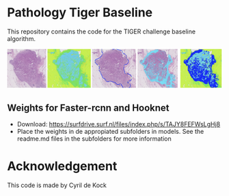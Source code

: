 # Pathology Tiger Baseline

This repository contains the code for the TIGER challenge baseline algorithm.

![alt text](./pipeline.png)


## Weights for Faster-rcnn and Hooknet

- Download: https://surfdrive.surf.nl/files/index.php/s/TAJY8FEFWsLgHj8
- Place the weights in de appropiated subfolders in models. See the readme.md files in the subfolders for more information

# Acknowledgement

This code is made by Cyril de Kock
